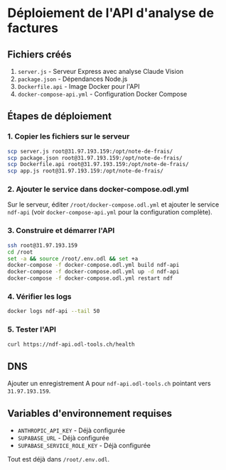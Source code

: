 # Déploiement de l'API d'analyse de factures

## Fichiers créés

1. `server.js` - Serveur Express avec analyse Claude Vision
2. `package.json` - Dépendances Node.js
3. `Dockerfile.api` - Image Docker pour l'API
4. `docker-compose-api.yml` - Configuration Docker Compose

## Étapes de déploiement

### 1. Copier les fichiers sur le serveur

```bash
scp server.js root@31.97.193.159:/opt/note-de-frais/
scp package.json root@31.97.193.159:/opt/note-de-frais/
scp Dockerfile.api root@31.97.193.159:/opt/note-de-frais/
scp app.js root@31.97.193.159:/opt/note-de-frais/
```

### 2. Ajouter le service dans docker-compose.odl.yml

Sur le serveur, éditer `/root/docker-compose.odl.yml` et ajouter le service `ndf-api` (voir `docker-compose-api.yml` pour la configuration complète).

### 3. Construire et démarrer l'API

```bash
ssh root@31.97.193.159
cd /root
set -a && source /root/.env.odl && set +a
docker-compose -f docker-compose.odl.yml build ndf-api
docker-compose -f docker-compose.odl.yml up -d ndf-api
docker-compose -f docker-compose.odl.yml restart ndf
```

### 4. Vérifier les logs

```bash
docker logs ndf-api --tail 50
```

### 5. Tester l'API

```bash
curl https://ndf-api.odl-tools.ch/health
```

## DNS

Ajouter un enregistrement A pour `ndf-api.odl-tools.ch` pointant vers `31.97.193.159`.

## Variables d'environnement requises

- `ANTHROPIC_API_KEY` - Déjà configurée
- `SUPABASE_URL` - Déjà configurée
- `SUPABASE_SERVICE_ROLE_KEY` - Déjà configurée

Tout est déjà dans `/root/.env.odl`.
